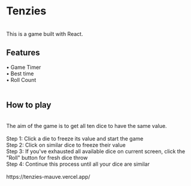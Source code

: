 # Tenzies 
<br>
This is a game built with React.
<br>

## Features
• Game Timer
<br>
• Best time
<br>
• Roll Count
<br>
<br>

## How to play
<br>
The aim of the game is to get all ten dice to have the same value.
<br>
<br>
Step 1: Click a die to freeze its value and start the game
<br>
Step 2: Click on similar dice to freeze their value
<br>
Step 3: If you've exhausted all available dice on current screen, click the "Roll" button for fresh dice throw
<br>
Step 4: Continue this process until all your dice are similar
<br>
<br>
https://tenzies-mauve.vercel.app/
